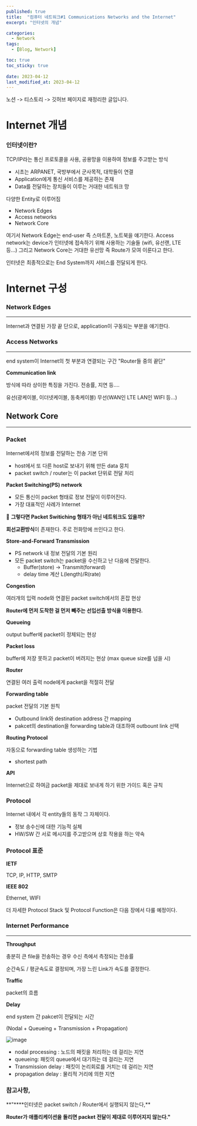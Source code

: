 ```yaml
---
published: true
title:  "컴퓨터 네트워크#1 Communications Networks and the Internet"
excerpt: "인터넷의 개념"

categories:
  - Network
tags:
  - [Blog, Network]

toc: true
toc_sticky: true
 
date: 2023-04-12
last_modified_at: 2023-04-12
---
```



노션 -> 티스토리 -> 깃허브 페이지로 재정리한 글입니다.

# Internet 개념

### 인터넷이란?

TCP/IP라는 통신 프로토콜을 사용, 공용망을 이용하여 정보를 주고받는 방식

-   시초는 ARPANET, 국방부에서 군사목적, 대학들이 연결
-   Application에게 통신 서비스를 제공하는 존재
-   Data를 전달하는 장치들이 이루는 거대한 네트워크 망

다양한 Entity로 이루어짐

-   Network Edges
-   Access networks
-   Network Core

여기서 Network Edge는 end-user 즉 스마트폰, 노트북을 얘기한다. Access network는 device가 인터넷에 접속하기 위해 사용하는 기술들 (wifi, 유선랜, LTE 등...) 그리고 Network Core는 거대한 유선망 즉 Route가 모여 이룬다고 한다.

인터넷은 최종적으로는 End System까지 서비스를 전달되게 한다.

# Internet 구성

### **Network Edges**

---

Internet과 연결된 가장 끝 단으로, application이 구동되는 부분을 얘기한다.

### **Access Networks**

---

end system이 Internet의 첫 부분과 연결되는 구간 "Router들 중의 끝단"

**Communication link**

방식에 따라 상이한 특징을 가진다. 전송률, 지연 등....

유선(광케이블, 이더넷케이블, 동축케이블) 무선(WAN인 LTE LAN인 WIFI 등...)

## **Network Core**

---

### Packet

Internet에서의 정보를 전달하는 전송 기본 단위

-   host에서 또 다른 host로 보내기 위해 만든 data 뭉치
-   packet switch / router는 이 packet 단위로 전달 처리

**Packet Switching(PS) network**

-   모든 통신이 packet 형태로 정보 전달이 이루어진다.
-   가장 대표적인 사례가 Internet

🤔 **그렇다면 Packet Switiching 형태가 아닌 네트워크도 있을까?**

**회선교환방식**이 존재한다. 주로 전화망에 쓰인다고 한다.

**Store-and-Forward Transmission**

-   PS network 내 정보 전달의 기본 원리
-   모든 packet switch는 packet을 수신하고 난 다음에 전달한다.
    -   Buffer(store) -> Transmit(forward)
    -   delay time 계산 L(length)/R(rate)

**Congestion**

여러개의 입력 node와 연결된 packet switch에서의 혼잡 현상

**Router에 먼저 도착한 걸 먼저 빼주는 선입선출 방식을 이용한다.**

**Queueing**

output buffer에 packet이 정체되는 현상

**Packet loss**

buffer에 저장 못하고 packet이 버려지는 현상 (max queue size를 넘을 시)

**Router**

연결된 여러 출력 node에게 packet을 적절히 전달

**Forwarding table**

packet 전달의 기본 원칙

-   Outbound link와 destination address 간 mapping
-   pakcet의 destination을 forwarding table과 대조하여 outbount link 선택

**Routing Protocol**

자동으로 forwarding table 생성하는 기법

-   shortest path

**API**

Internet으로 하여금 packet을 제대로 보내게 하기 위한 가이드 혹은 규칙

### **Protocol**

Internet 내에서 각 entity들의 동작 그 자체이다.

-   정보 송수신에 대한 기능적 실체
-   HW/SW 간 서로 메시지를 주고받으며 상호 작용을 하는 약속

### Protocol 표준

**IETF**

TCP, IP, HTTP, SMTP

**IEEE 802**

Ethernet, WIFI

더 자세한 Protocol Stack 및 Protocol Function은 다음 장에서 다룰 예정이다.

### **Internet Performance**

---

**Throughput**

충분히 큰 file을 전송하는 경우 수신 측에서 측정되는 전송률

순간속도 / 평균속도로 결정되며, 가장 느린 Link가 속도를 결정한다.

**Traffic**

packet의 흐름

**Delay**

end system 간 pakcet이 전달되는 시간

(Nodal + Queueing + Transmission + Propagation)

![image](https://user-images.githubusercontent.com/62383521/231220372-fc544116-fea0-4305-872e-1eab8dfd0f85.png)

-   nodal processing : 노드의 패킷을 처리하는 데 걸리는 지연
-   queueing: 패킷의 queue에서 대기하는 데 걸리는 지연
-   Transmission delay : 패킷이 논리회로를 거치는 데 걸리는 지연
-   propagation delay : 물리적 거리에 의한 지연

### **참고사항,**

**"\*\***인터넷은 packet switch / Router에서 실행되지 않는다,\*\*

**Router가 애플리케이션을 돌리면 packet 전달이 제대로 이루어지지 않는다."**